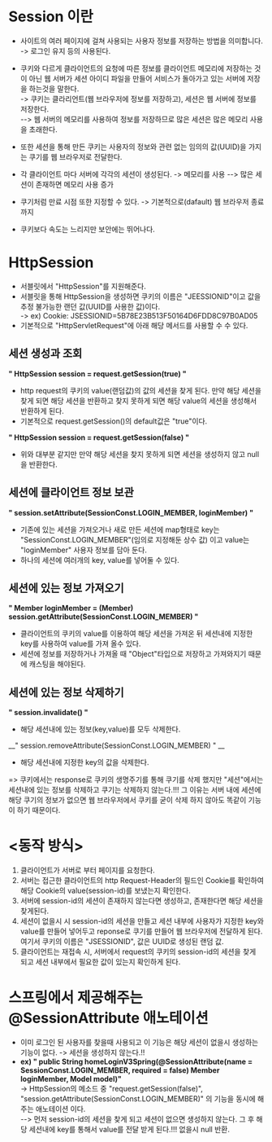 __Session 이란__
==========================
- 사이트의 여러 페이지에 걸쳐 사용되는 사용자 정보를 저장하는 방법을 의미합니다.      
-> 로그인 유지 등의 사용된다.       

- 쿠키와 다르게 클라이언트의 요청에 따른 정보를 클라이언트 메모리에 저장하는 것이 아닌 웹 서버가 세션 아이디 파일을 만들어 서비스가 돌아가고 있는 서버에 저장을 하는것을 말한다.       
-> 쿠키는 클라리언트(웹 브라우저에 정보를 저장하고), 세션은 웹 서버에 정보를 저장한다.        
--> 웹 서버의 메모리를 사용하여 정보를 저장하므로 많은 세션은 많은 메모리 사용을 초래한다.           

- 또한 세션을 통해 만든 쿠키는 사용자의 정보와 관련 없는 임의의 값(UUID)을 가지는 쿠기를 웹 브라우저로 전달한다.
- 각 클라이언트 마다 서버에 각각의 세션이 생성된다. -> 메모리를 사용 --> 많은 세션이 존재하면 메모리 사용 증가    
- 쿠기처럼 만료 시점 또한 지정할 수 있다. -> 기본적으로(dafault) 웹 브라우저 종료까지   
- 쿠키보다 속도는 느리지만 보안에는 뛰어나다.     


__HttpSession__
====================
- 서블릿에서 "HttpSession"를 지원해준다.
- 서블릿을 통해 HttpSession을 생성하면 쿠키의 이름은 "JEESSIONID"이고 값을 추정 불가능한 랜던 값(UUID를 사용한 값)이다.   
-> ex) Cookie: JSESSIONID=5B78E23B513F50164D6FDD8C97B0AD05     
- 기본적으로 "HttpServletRequest"에 아래 해당 메서드를 사용할 수 수 있다.

__세션 생성과 조회__
-------------------------
__" HttpSession session = request.getSession(true) "__  
- http request의 쿠키의 value(랜덤값)의 값의 세션을 찾게 된다. 만약 해당 세션을 찾게 되면 해당 세션을 반환하고 찾지 못하게 되면 해당 value의 세션을 생성해서 반환하게 된다.         
- 기본적으로 request.getSession()의 default값은 "true"이다.

__" HttpSession session = request.getSession(false) "__            
- 위와 대부분 같지만 만약 해당 세션을 찾지 못하게 되면 세션을 생성하지 않고 null을 반환한다.


__세션에 클라이언트 정보 보관__
-----------------------------------
__" session.setAttribute(SessionConst.LOGIN_MEMBER, loginMember) "__     
- 기존에 있는 세션을 가져오거나 새로 만든 세션에 map형태로 key는 "SessionConst.LOGIN_MEMBER"(임의로 지정해둔 상수 값) 이고 value는 "loginMember" 사용자 정보를 담아 둔다.
- 하나의 세션에 여러개의 key, value를 넣어둘 수 있다.


__세션에 있는 정보 가져오기__
---------------------------------
__" Member loginMember = (Member) session.getAttribute(SessionConst.LOGIN_MEMBER) "__      
- 클라이언트의 쿠키의 value를 이용하여 해당 세션을 가져온 뒤 세션내에 지정한 key를 사용하여 value를 가져 올수 있다.
- 세션에 정보를 저장하거나 가져올 때 "Object"타입으로 저장하고 가져와지기 때문에 캐스팅을 해야된다.

__세션에 있는 정보 삭제하기__
----------------------------
__" session.invalidate() "__    
- 해당 세션내에 있는 정보(key,value)를 모두 삭제한다.

__" session.removeAttribute(SessionConst.LOGIN_MEMBER) " __      
- 해당 세션내에 지정한 key의 값을 삭제한다.

=> 쿠키에서는 response로 쿠키의 생명주기를 통해 쿠기를 삭제 했지만 "세션"에서는 세션내에 있는 정보를 삭제하고 쿠기는 삭제하지 않는다.!!! 그 이유는 서버 내에 세션에 해당 쿠기의 정보가 없으면 웹 브라우저에서 쿠키를 굳이 삭제 하지 않아도 똑같이 기능이 하기 때문이다.


__<동작 방식>__
=====================
1) 클라이언트가 서버로 부터 페이지를 요청한다.   
2) 서버는 접근한 클라이언트의 http Request-Header의 필드인 Cookie를 확인하여 해당 Cookie의 value(session-id)를 보냈는지 확인한다.    
3) 서버에 session-id의 세션이 존재하지 않는다면 생성하고, 존재한다면 해당 세션을 찾게된다.    
4) 세션이 없을시 시 session-id의 세션을 만들고 세션 내부에 사용자가 지정한 key와 value를 만들어 넣어두고 reponse로 쿠기를 만들어 웹 브라우저에 전달하게 된다. 여기서 쿠키의 이름은 "JSESSIONID", 값은 UUID로 생성된 랜덤 값.    
5) 클라이언트는 재접속 시, 서버에서 request의 쿠키의 session-id의 세션을 찾게 되고 세션 내부에서 필요한 값이 있는지 확인하게 된다.


__스프링에서 제공해주는 @SessionAttribute 애노테이션__
=====================================
- 이미 로그인 된 사용자를 찾을때 사용되고 이 기능은 해당 세션이 없을시 생성하는 기능이 없다. -> 세션을 생성하지 않는다.!!          
- __ex) " public String homeLoginV3Spring(@SessionAttribute(name = SessionConst.LOGIN_MEMBER, required = false) Member loginMember,
 Model model)"__     
-> HttpSession의 메소드 중 "request.getSession(false)", "session.getAttribute(SessionConst.LOGIN_MEMBER)" 의 기능을 동시에 해주는 애노테이션 이다.      
--> 먼저 session-id의 세션을 찾게 되고 세션이 없으면 생성하지 않는다. 그 후 해당 세션내에 key를 통해서 value를 전달 받게 된다.!!! 없을시 null 반환.
